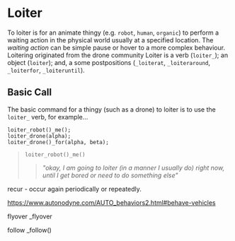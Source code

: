 # Loiter

To loiter is for an animate thingy (e.g. `robot`, `human`, `organic`) to perform a waiting action in the physical world usually at a specified location. The _waiting action_ can be simple pause or hover to a more complex behaviour. Loitering originated from the drone community Loiter is a verb (`loiter_`); an object (`loiter`); and, a some postpositions (`_loiterat`, `_loiteraround`, `_loiterfor`, `_loiteruntil`).

## Basic Call

The basic command for a thingy (such as a drone) to loiter is to use the `loiter_` verb, for example…

```Diego
loiter_robot()_me();
loiter_drone(alpha);
loiter_drone()_for(alpha, beta);
```
> `loiter_robot()_me()`
>> _"okay, I am going to loiter (in a manner I usually do) right now, until I get bored or need to do something else"_


recur - occur again periodically or repeatedly.


https://www.autonodyne.com/AUTO_behaviors2.html#behave-vehicles

flyover _flyover

follow _follow()